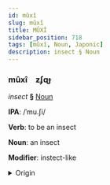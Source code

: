 ```yaml
---
id: mûxî
slug: mûxî
title: MÛXÎ
sidebar_position: 718
tags: [mûxî, Noun, Japonic]
description: insect § Noun
---
```


### mûxî&emsp;<span kind="abugida">ƶʄɋɟ</span>

*insect* **§** [Noun](../../tags/Noun)

**IPA**: /ˈmu.ʃi/

**Verb**: to be an insect

**Noun**: an insect

**Modifier**: instect-like

<details>
    <summary>Origin</summary>
    Japanese 虫 mushi /muɕi/<br/>
    <em>Japonic Language Family</em>
</details>